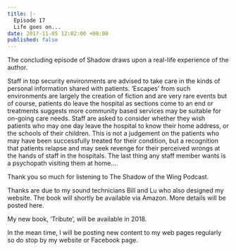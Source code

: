 ```yaml
---
title: |-
  Episode 17
  Life goes on...
date: 2017-11-05 12:02:00 +00:00
published: false
---
```


The concluding episode of Shadow draws upon a real-life experience of the author.

Staff in top security environments are advised to take care in the kinds of personal information shared with patients. ‘Escapes’ from such environments are largely the creation of fiction and are very rare events but of course, patients do leave the hospital as sections come to an end or treatments suggests more community based services may be suitable for on-going care needs. Staff are asked to consider whether they wish patients who may one day leave the hospital to know their home address, or the schools of their children. This is not a judgement on the patients who may have been successfully treated for their condition, but a recognition that patients relapse and may seek revenge for their perceived wrongs at the hands of staff in the hospitals. The last thing any staff member wants is a psychopath visiting them at home….

Thank you so much for listening to The Shadow of the Wing Podcast.

Thanks are due to my sound technicians Bill and Lu who also designed my website. The book will shortly be available via Amazon. More details will be posted here.

My new book, ‘Tribute’, will be available in 2018.

In the mean time, I will be posting new content to my web pages regularly so do stop by my website or Facebook page.